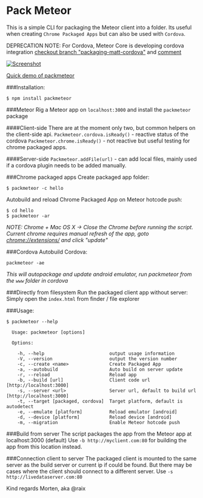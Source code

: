 Pack Meteor
===========

This is a simple CLI for packaging the Meteor client into a folder. Its useful when creating `Chrome Packaged Apps` but can also be used with `Cordova`.

DEPRECATION NOTE: For Cordova, Meteor Core is developing cordova integration [checkout branch "packaging-matt-cordova"](https://github.com/meteor/meteor/tree/packaging-matt-cordova) and [comment](https://github.com/meteor/meteor/compare/2a22f6fccf...3d7d47c3ea#commitcomment-6984096)

[![Screenshot](http://img.youtube.com/vi/7UFIqetFC-k/0.jpg)](http://www.youtube.com/watch?v=7UFIqetFC-k&feature=youtu.be)

[Quick demo of packmeteor](http://www.youtube.com/watch?v=7UFIqetFC-k&feature=youtu.be)

###Installation:
```
$ npm install packmeteor
```

###Meteor
Rig a Meteor app on `localhost:3000` and install the `packmeteor` package

####Client-side
There are at the moment only two, but common helpers on the client-side api.
`Packmeteor.cordova.isReady()` - reactive status of the cordova
`Packmeteor.chrome.isReady()` - not reactive but useful testing for chrome packaged apps.

####Server-side
`Packmeteor.addFile(url)` - can add local files, mainly used if a cordova plugin needs to be added manually.


###Chrome packaged apps
Create packaged app folder:
```
$ packmeteor -c hello
```

Autobuild and reload Chrome Packaged App on Meteor hotcode push:
```
$ cd hello
$ packmeteor -ar
```
*NOTE: Chrome + Mac OS X -> Close the Chrome before running the script. Current chrome requires manual refresh of the app, goto [chrome://extensions/](chrome://extensions/) and click "update"*

###Cordova
Autobuild Cordova:
```
packmeteor -ae
```
*This will autopackage and update android emulator, run packmeteor from the `www` folder in cordova*

###Directly from filesystem
Run the packaged client app without server:
Simply open the `index.html` from finder / file explorer

###Usage:
```
$ packmeteor --help

  Usage: packmeteor [options]

  Options:

    -h, --help                        output usage information
    -V, --version                     output the version number
    -c, --create <name>               Create Packaged App
    -a, --autobuild                   Auto build on server update
    -r, --reload                      Reload app
    -b, --build [url]                 Client code url [http://localhost:3000]
    -s, --server <url>                Server url, default to build url [http://localhost:3000]
    -t, --target [packaged, cordova]  Target platform, default is autodetect
    -e, --emulate [platform]          Reload emulator [android]
    -d, --device [platform]           Reload device [android]
    -m, --migration                   Enable Meteor hotcode push
```

###Build from server
The script packages the app from the Meteor app at localhost:3000 (default)
Use `-b http://myclient.com:80` for building the app from this location instead.

###Connection client to server
The packaged client is mounted to the same server as the build server or current ip if could be found. But there may be cases where the client should connect to a different server.
Use `-s http://livedataserver.com:80`


Kind regards Morten, aka @raix
